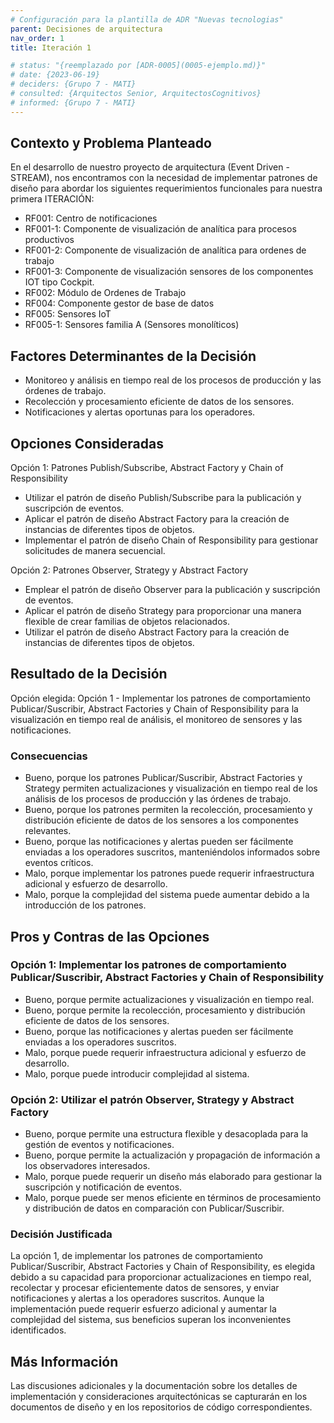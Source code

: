 ```yaml
---
# Configuración para la plantilla de ADR "Nuevas tecnologias"
parent: Decisiones de arquitectura
nav_order: 1
title: Iteración 1

# status: "{reemplazado por [ADR-0005](0005-ejemplo.md)}"
# date: {2023-06-19}
# deciders: {Grupo 7 - MATI}
# consulted: {Arquitectos Senior, ArquitectosCognitivos}
# informed: {Grupo 7 - MATI}
---
```

## Contexto y Problema Planteado

En el desarrollo de nuestro proyecto de arquitectura (Event Driven - STREAM), nos encontramos con la necesidad de implementar patrones de diseño para abordar los siguientes requerimientos funcionales para nuestra primera ITERACIÓN:

- RF001: Centro de notificaciones
- RF001-1: Componente de visualización de analítica para procesos productivos
- RF001-2: Componente de visualización de analítica para ordenes de trabajo
- RF001-3: Componente de visualización sensores de los componentes IOT tipo Cockpit.
- RF002: Módulo de Ordenes de Trabajo
- RF004: Componente gestor de base de datos
- RF005: Sensores IoT
- RF005-1: Sensores familia A (Sensores monolíticos)

## Factores Determinantes de la Decisión

* Monitoreo y análisis en tiempo real de los procesos de producción y las órdenes de trabajo.
* Recolección y procesamiento eficiente de datos de los sensores.
* Notificaciones y alertas oportunas para los operadores.

## Opciones Consideradas

Opción 1: Patrones Publish/Subscribe, Abstract Factory y Chain of Responsibility

- Utilizar el patrón de diseño Publish/Subscribe para la publicación y suscripción de eventos.
- Aplicar el patrón de diseño Abstract Factory para la creación de instancias de diferentes tipos de objetos.
- Implementar el patrón de diseño Chain of Responsibility para gestionar solicitudes de manera secuencial.

Opción 2: Patrones Observer, Strategy y Abstract Factory

- Emplear el patrón de diseño Observer para la publicación y suscripción de eventos.
- Aplicar el patrón de diseño Strategy para proporcionar una manera flexible de crear familias de objetos relacionados.
- Utilizar el patrón de diseño Abstract Factory para la creación de instancias de diferentes tipos de objetos.

## Resultado de la Decisión

Opción elegida: Opción 1 - Implementar los patrones de comportamiento Publicar/Suscribir, Abstract Factories y Chain of Responsibility para la visualización en tiempo real de análisis, el monitoreo de sensores y las notificaciones.

### Consecuencias

* Bueno, porque los patrones Publicar/Suscribir, Abstract Factories y Strategy permiten actualizaciones y visualización en tiempo real de los análisis de los procesos de producción y las órdenes de trabajo.
* Bueno, porque los patrones permiten la recolección, procesamiento y distribución eficiente de datos de los sensores a los componentes relevantes.
* Bueno, porque las notificaciones y alertas pueden ser fácilmente enviadas a los operadores suscritos, manteniéndolos informados sobre eventos críticos.
* Malo, porque implementar los patrones puede requerir infraestructura adicional y esfuerzo de desarrollo.
* Malo, porque la complejidad del sistema puede aumentar debido a la introducción de los patrones.

## Pros y Contras de las Opciones

### Opción 1: Implementar los patrones de comportamiento Publicar/Suscribir, Abstract Factories y Chain of Responsibility

* Bueno, porque permite actualizaciones y visualización en tiempo real.
* Bueno, porque permite la recolección, procesamiento y distribución eficiente de datos de los sensores.
* Bueno, porque las notificaciones y alertas pueden ser fácilmente enviadas a los operadores suscritos.
* Malo, porque puede requerir infraestructura adicional y esfuerzo de desarrollo.
* Malo, porque puede introducir complejidad al sistema.

### Opción 2: Utilizar el patrón Observer, Strategy y Abstract Factory

* Bueno, porque permite una estructura flexible y desacoplada para la gestión de eventos y notificaciones.
* Bueno, porque permite la actualización y propagación de información a los observadores interesados.
* Malo, porque puede requerir un diseño más elaborado para gestionar la suscripción y notificación de eventos.
* Malo, porque puede ser menos eficiente en términos de procesamiento y distribución de datos en comparación con Publicar/Suscribir.

### Decisión Justificada

La opción 1, de implementar los patrones de comportamiento Publicar/Suscribir, Abstract Factories y Chain of Responsibility, es elegida debido a su capacidad para proporcionar actualizaciones en tiempo real, recolectar y procesar eficientemente datos de sensores, y enviar notificaciones y alertas a los operadores suscritos. Aunque la implementación puede requerir esfuerzo adicional y aumentar la complejidad del sistema, sus beneficios superan los inconvenientes identificados.

## Más Información

Las discusiones adicionales y la documentación sobre los detalles de implementación y consideraciones arquitectónicas se capturarán en los documentos de diseño y en los repositorios de código correspondientes.
